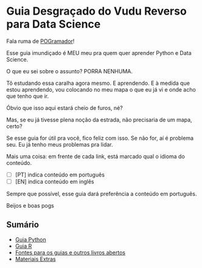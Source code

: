 # Guia Desgraçado do Vudu Reverso para Data Science

Fala ruma de [POGramador](https://livropog.com.br)!

Esse guia imundiçado é MEU meu pra quem quer aprender Python e Data
Science.

O que eu sei sobre o assunto? PORRA NENHUMA.

Tô estudando essa caralha agora mesmo. E aprendendo. E à medida que
estou aprendendo, vou colocando no meu mapa o que eu já vi e onde acho
que tenho que ir.

Óbvio que isso aqui estará cheio de furos, né?

Mas, se eu já tivesse plena noção da estrada, não precisaria de um mapa,
certo?

Se esse guia for útil pra você, fico feliz com isso. Se não for, aí é
problema seu. Eu já tenho meus problemas pra lidar.

Mais uma coisa: em frente de cada link, está marcado qual o idioma do conteúdo.

- [ ] [PT] indica conteúdo em português
- [ ] [EN] indica conteúdo em inglês

Sempre que possível, esse guia dará preferência a conteúdo em português.

Beijos e boas pogs

## Sumário

- [Guia Python](guia-python.md)
- [Guia R](guia-r.md)
- [Fontes para os guias e outros livros abertos](guia-fontes.md)
- [Materiais Extras](guia-extras.md)

